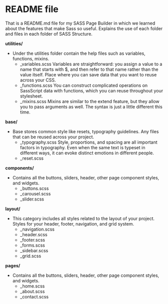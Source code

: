 # README file 
That is a README.md file for my SASS Page Builder in which we learned about the features that make Sass so useful. Explains the use of each folder and files in each folder of SASS Structure.

**utilities/** 
- Under the utilities folder contain the help files such as variables, functions, mixins.
    - _variables.scss
 Variables are straightforward: you assign a value to a name that starts with $, and then refer to that name rather than the value itself. Place where you can save data that you want to reuse across your CSS.
    - _functions.scss
 You can construct complicated operations on SassScript data with functions, which you can reuse throughout your stylesheet.
    - _mixins.scss
 Mixins are similar to the extend feature, but they allow you to pass arguments as well. The syntax is just a little different this time.    

**base/**
- Base stores common style like resets, typography guidelines. Any files that can be reused across your project.
    - _typography.scss
 Style, proportions, and spacing are all important factors in typography. Even when the same text is typeset in different ways, it can evoke distinct emotions in different people.
    - _reset.scss

**components/**
- Contains all the buttons, sliders, header, other page component styles, and widgets.
    - _buttons.scss
    - _carousel.scss
    - _slider.scss  

**layout/**
- This category includes all styles related to the layout of your project. Styles for your header, footer, navigation, and grid system.
    - _navigation.scss
    - _header.scss
    - _footer.scss 
    - _forms.scss
    - _sidebar.scss
    - _grid.scss    

**pages/**
- Contains all the buttons, sliders, header, other page component styles, and widgets.
    - _home.scss
    - _about.scss
    - _contact.scss  

